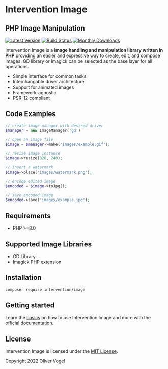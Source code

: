 # Intervention Image
## PHP Image Manipulation

[![Latest Version](https://img.shields.io/packagist/v/intervention/image.svg)](https://packagist.org/packages/intervention/image)
[![Build Status](https://github.com/Intervention/image/actions/workflows/run-tests.yml/badge.svg)](https://github.com/Intervention/image/actions)
[![Monthly Downloads](https://img.shields.io/packagist/dm/intervention/image.svg)](https://packagist.org/packages/intervention/image/stats)

Intervention Image is a **image handling and manipulation library written in PHP** providing an easier and expressive way to create, edit, and compose images. GD library or Imagick can be selected as the base layer for all operations.

- Simple interface for common tasks
- Interchangable driver architecture
- Support for animated images
- Framework-agnostic
- PSR-12 compliant

## Code Examples

```php
// create image manager with desired driver
$manager = new ImageManager('gd')

// open an image file
$image = $manager->make('images/example.gif');

// resize image instance
$image->resize(320, 240);

// insert a watermark
$image->place('images/watermark.png');

// encode edited image
$encoded = $image->toJpg();

// save encoded image
$encoded->save('images/example.jpg');
```

## Requirements

- PHP >=8.0

## Supported Image Libraries

- GD Library
- Imagick PHP extension

## Installation

```bash
composer require intervention/image
```

## Getting started

Learn the [basics](https://image.intervention.io/v3/basics/instantiation/) on how to use Intervention Image and more with the [official documentation](https://image.intervention.io/v3/).

## License

Intervention Image is licensed under the [MIT License](http://opensource.org/licenses/MIT).

Copyright 2022 Oliver Vogel
